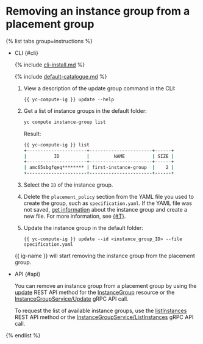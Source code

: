 # Removing an instance group from a placement group

{% list tabs group=instructions %}

- CLI {#cli}

   {% include [cli-install.md](../../../_includes/cli-install.md) %}

   {% include [default-catalogue.md](../../../_includes/default-catalogue.md) %}

   1. View a description of the update group command in the CLI:

      ```
      {{ yc-compute-ig }} update --help
      ```

   1. Get a list of instance groups in the default folder:

      ```bash
      yc compute instance-group list
      ```

      Result:

      ```bash
      {{ yc-compute-ig }} list
      +----------------------+-----------------------+------+
      |          ID          |         NAME          | SIZE |
      +----------------------+-----------------------+------+
      | amc65sbgfqeq******** | first-instance-group  |    2 |
      +----------------------+-----------------------+------+
      ```

   1. Select the `ID` of the instance group.
   1. Delete the `placement_policy` section from the YAML file you used to create the group, such as `specification.yaml`. If the YAML file was not saved, [get information](../instance-groups/get-info.md) about the instance group and create a new file. For more information, see [{#T}](../instance-groups/create-fixed-group.md).
   1. Update the instance group in the default folder:

      ```
      {{ yc-compute-ig }} update --id <instance_group_ID> --file specification.yaml
      ```

   {{ ig-name }} will start removing the instance group from the placement group.

- API {#api}

   You can remove an instance group from a placement group by using the [update](../../api-ref/InstanceGroup/update.md) REST API method for the [InstanceGroup](../../api-ref/InstanceGroup/index.md) resource or the [InstanceGroupService/Update](../../api-ref/grpc/instance_group_service.md#Update) gRPC API call.

   To request the list of available instance groups, use the [listInstances](../../api-ref/InstanceGroup/listInstances.md) REST API method or the [InstanceGroupService/ListInstances](../../api-ref/grpc/instance_group_service.md#ListInstances) gRPC API call.

{% endlist %}
